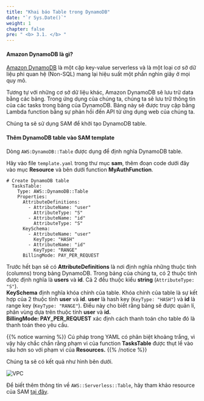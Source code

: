 ```yaml
---
title: "Khai báo Table trong DynamoDB"
date: "`r Sys.Date()`"
weight: 1
chapter: false
pre: " <b> 3.1. </b> "
---
```


#### Amazon DynamoDB là gì?

[Amazon DynamoDB](https://aws.amazon.com/dynamodb/) là một cặp key-value serverless và là một loại cơ sở dữ liệu phi quan hệ (Non-SQL) mang lại hiệu suất một phần nghìn giây ở mọi quy mô.

Tương tự với những cơ sở dữ liệu khác, Amazon DynamoDB sẽ lưu trữ data bằng các bảng. Trong ứng dụng của chúng ta, chúng ta sẽ lưu trữ thông tin của các tasks trong bảng của DynamoDB. Bảng này sẽ được truy cập bằng Lambda function bằng sự phản hồi đến API từ ứng dụng web của chúng ta.

Chúng ta sẽ sử dụng SAM để khởi tạo DynamoDB table.

#### Thêm DynamoDB table vào SAM template

Dòng `AWS:DynamoDB::Table` được dụng để định nghĩa DynamoDB table.

Hãy vào file `template.yaml` trong thư mục **sam**, thêm đoạn code dưới đây vào mục **Resource** và bên dưới function **MyAuthFunction**.

```
# Create DynamoDB table
  TasksTable:
    Type: AWS::DynamoDB::Table
    Properties:
      AttributeDefinitions:
        - AttributeName: "user"
          AttributeType: "S"
        - AttributeName: "id"
          AttributeType: "S"
      KeySchema:
        - AttributeName: "user"
          KeyType: "HASH"
        - AttributeName: "id"
          KeyType: "RANGE"
      BillingMode: PAY_PER_REQUEST

```

Trước hết bạn sẽ có **AttributeDefinitions** là nơi định nghĩa những thuộc tính (columns) trong bảng DynamoDB. Trong bảng của chúng ta, có 2 thuộc tính được định nghĩa là **users** và **id**. Cả 2 đều thuộc kiểu **string** (`AttributeType: "S"`).\
**KeySchema** định nghĩa khóa chính của table. Khóa chính của table là sự kết hợp của 2 thuộc tính **user** và **id**. **user** là hash key (`KeyType: "HASH"`) và **id** là range key (`KeyType: "RANGE"`). Điều này cho biết rằng bảng sẽ được quản lí, phân vùng dựa trên thuộc tính **user** và **id.**\
**BillingMode: PAY_PER_REQUEST** xác định cách thanh toán cho table đó là thanh toán theo yêu cầu.

{{% notice warning %}}
Cú pháp trong YAML có phân biệt khoảng trắng, vì vậy hãy chắc chắn rằng phạm vi của function **TasksTable** được thụt lề vào sâu hơn so với phạm vi của **Resources.**
{{% /notice %}}

Chúng ta sẽ có kết quả như hình bên dưới.

![VPC](/images/3.serverlessbackend/3.1-dynamodb/3.1-1.png)

Để biết thêm thông tin về `AWS::Serverless::Table`, hãy tham khảo resource của SAM [tại đây](https://docs.aws.amazon.com/AWSCloudFormation/latest/UserGuide/aws-resource-dynamodb-table.html).

